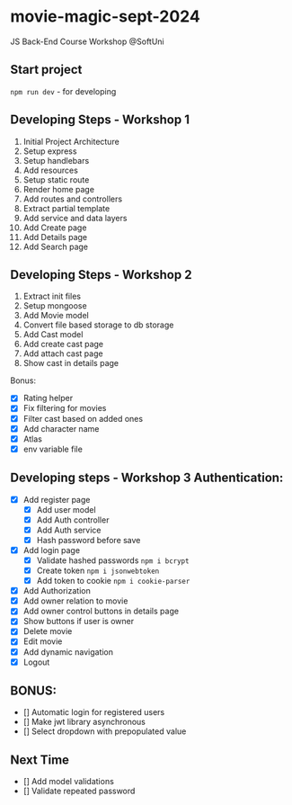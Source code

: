 # movie-magic-sept-2024

JS Back-End Course Workshop @SoftUni

## Start project

`npm run dev` - for developing

## Developing Steps - Workshop 1

1. Initial Project Architecture
2. Setup express
3. Setup handlebars
4. Add resources
5. Setup static route
6. Render home page
7. Add routes and controllers
8. Extract partial template
9. Add service and data layers
10. Add Create page
11. Add Details page
12. Add Search page

## Developing Steps - Workshop 2

1. Extract init files
2. Setup mongoose
3. Add Movie model
4. Convert file based storage to db storage
5. Add Cast model
6. Add create cast page
7. Add attach cast page
8. Show cast in details page

Bonus:

- [x] Rating helper
- [x] Fix filtering for movies
- [x] Filter cast based on added ones
- [x] Add character name
- [x] Atlas
- [x] env variable file

## Developing steps - Workshop 3 Authentication:

- [x] Add register page
    - [x] Add user model
    - [x] Add Auth controller
    - [x] Add Auth service
    - [x] Hash password before save
- [x] Add login page
    - [x] Validate hashed passwords `npm i bcrypt`
    - [x] Create token `npm i jsonwebtoken`
    - [x] Add token to cookie `npm i cookie-parser`
- [x] Add Authorization
- [x] Add owner relation to movie
- [x] Add owner control buttons in details page
- [x] Show buttons if user is owner
- [x] Delete movie
- [x] Edit movie
- [x] Add dynamic navigation
- [x] Logout

## BONUS:

- [] Automatic login for registered users
- [] Make jwt library asynchronous
- [] Select dropdown with prepopulated value

## Next Time

- [] Add model validations
- [] Validate repeated password
